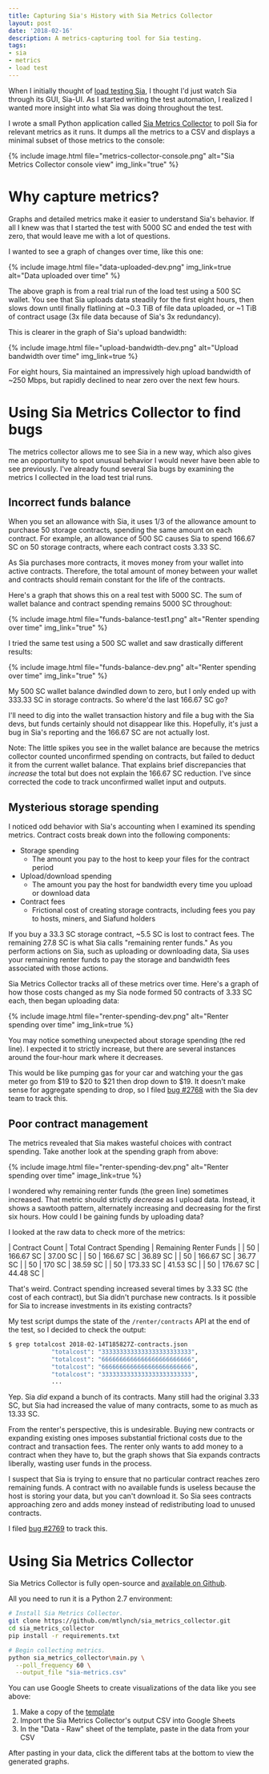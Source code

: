 ```yaml
---
title: Capturing Sia's History with Sia Metrics Collector
layout: post
date: '2018-02-16'
description: A metrics-capturing tool for Sia testing.
tags:
- sia
- metrics
- load test
---
```


When I initially thought of [load testing Sia](/sia-load-test-preview/), I thought I'd just watch Sia through its GUI, Sia-UI. As I started writing the test automation, I realized I wanted more insight into what Sia was doing throughout the test.

I wrote a small Python application called [Sia Metrics Collector](https://github.com/mtlynch/sia_metrics_collector) to poll Sia for relevant metrics as it runs. It dumps all the metrics to a CSV and displays a minimal subset of those metrics to the console:

{% include image.html file="metrics-collector-console.png" alt="Sia Metrics Collector console view" img_link="true" %}

# Why capture metrics?

Graphs and detailed metrics make it easier to understand Sia's behavior. If all I knew was that I started the test with 5000 SC and ended the test with zero, that would leave me with a lot of questions.

I wanted to see a graph of changes over time, like this one:

{% include image.html file="data-uploaded-dev.png" img_link=true alt="Data uploaded over time" %}

The above graph is from a real trial run of the load test using a 500 SC wallet. You see that Sia uploads data steadily for the first eight hours, then slows down until finally flatlining at ~0.3 TiB of file data uploaded, or ~1 TiB of contract usage (3x file data because of Sia's 3x redundancy).

This is clearer in  the graph of Sia's upload bandwidth:

{% include image.html file="upload-bandwidth-dev.png" alt="Upload bandwidth over time" img_link=true %}

For eight hours, Sia maintained an impressively high upload bandwidth of ~250 Mbps, but rapidly declined to near zero over the next few hours.

# Using Sia Metrics Collector to find bugs

The metrics collector allows me to see Sia in a new way, which also gives me an opportunity to spot unusual behavior I would never have been able to see previously. I've already found several Sia bugs by examining the metrics I collected in the load test trial runs.

## Incorrect funds balance

When you set an allowance with Sia, it uses 1/3 of the allowance amount to purchase 50 storage contracts, spending the same amount on each contract. For example, an allowance of 500 SC causes Sia to spend 166.67 SC on 50 storage contracts, where each contract costs 3.33 SC.

As Sia purchases more contracts, it moves money from your wallet into active contracts. Therefore, the total amount of money between your wallet and contracts should remain constant for the life of the contracts.

Here's a graph that shows this on a real test with 5000 SC. The sum of wallet balance and contract spending remains 5000 SC throughout:

{% include image.html file="funds-balance-test1.png" alt="Renter spending over time" img_link="true" %}

I tried the same test using a 500 SC wallet and saw drastically different results:

{% include image.html file="funds-balance-dev.png" alt="Renter spending over time" img_link="true" %}

My 500 SC wallet balance dwindled down to zero, but I only ended up with 333.33 SC in storage contracts. So where'd the last 166.67 SC go?

I'll need to dig into the wallet transaction history and file a bug with the Sia devs, but funds certainly should not disappear like this. Hopefully, it's just a bug in Sia's reporting and the 166.67 SC are not actually lost.

Note: The little spikes you see in the wallet balance are because the metrics collector counted unconfirmed spending on contracts, but failed to deduct it from the current wallet balance. That explains brief discrepancies that *increase* the total but does not explain the 166.67 SC reduction. I've since corrected the code to track unconfirmed wallet input and outputs.

## Mysterious storage spending

I noticed odd behavior with Sia's accounting when I examined its spending metrics. Contract costs break down into the following components:

* Storage spending
  * The amount you pay to the host to keep your files for the contract period
* Upload/download spending
  * The amount you pay the host for bandwidth every time you upload or download data
* Contract fees
  * Frictional cost of creating storage contracts, including fees you pay to hosts, miners, and Siafund holders

If you buy a 33.3 SC storage contract, ~5.5 SC is lost to contract fees. The remaining 27.8 SC is what Sia calls "remaining renter funds." As you perform actions on Sia, such as uploading or downloading data, Sia uses your remaining renter funds to pay the storage and bandwidth fees associated with those actions.

Sia Metrics Collector tracks all of these metrics over time. Here's a graph of how those costs changed as my Sia node formed 50 contracts of 3.33 SC each, then began uploading data:

{% include image.html file="renter-spending-dev.png" alt="Renter spending over time" img_link=true %}

You may notice something unexpected about storage spending (the red line). I expected it to strictly increase, but there are several instances around the four-hour mark where it decreases.

This would be like pumping gas for your car and watching your the gas meter go from $19 to $20 to $21 then drop down to $19. It doesn't make sense for aggregate spending to drop, so I filed [bug #2768](https://github.com/NebulousLabs/Sia/issues/2768) with the Sia dev team to track this.

## Poor contract management

The metrics revealed that Sia makes wasteful choices with contract spending. Take another look at the spending graph from above:

{% include image.html file="renter-spending-dev.png" alt="Renter spending over time" image_link=true %}

I wondered why remaining renter funds (the green line) sometimes increased. That metric should strictly *decrease* as I upload data. Instead, it shows a sawtooth pattern, alternately increasing and decreasing for the first six hours. How could I be gaining funds by uploading data?

I looked at the raw data to check more of the metrics:

| Contract Count | Total Contract Spending | Remaining Renter Funds |
| 50 | 166.67 SC | 37.00 SC |
| 50 | 166.67 SC | 36.89 SC |
| 50 | 166.67 SC | 36.77 SC |
| 50 | 170 SC | 38.59 SC |
| 50 | 173.33 SC | 41.53 SC |
| 50 | 176.67 SC | 44.48 SC |

That's weird. Contract spending increased several times by 3.33 SC (the cost of each contract), but Sia didn't purchase new contracts. Is it possible for Sia to increase investments in its existing contracts?

My test script dumps the state of the `/renter/contracts` API at the end of the test, so I decided to check the output:

```bash
$ grep totalcost 2018-02-14T185827Z-contracts.json
            "totalcost": "3333333333333333333333333",
            "totalcost": "6666666666666666666666666",
            "totalcost": "6666666666666666666666666",
            "totalcost": "3333333333333333333333333",
            ...
```

Yep. Sia *did* expand a bunch of its contracts. Many still had the original 3.33 SC, but Sia had increased the value of many contracts, some to as much as 13.33 SC.

From the renter's perspective, this is undesirable. Buying new contracts or expanding existing ones imposes substantial frictional costs due to the contract and transaction fees. The renter only wants to add money to a contract when they have to, but the graph shows that Sia expands contracts liberally, wasting user funds in the process.

I suspect that Sia is trying to ensure that no particular contract reaches zero remaining funds. A contract with no available funds is useless because the host is storing your data, but you can't download it. So Sia sees contracts approaching zero and adds money instead of redistributing load to unused contracts.

I filed [bug #2769](https://github.com/NebulousLabs/Sia/issues/2769) to track this.

# Using Sia Metrics Collector

Sia Metrics Collector is fully open-source and [available on Github](https://github.com/mtlynch/sia_metrics_collector).

All you need to run it is a Python 2.7 environment:

```bash
# Install Sia Metrics Collector.
git clone https://github.com/mtlynch/sia_metrics_collector.git
cd sia_metrics_collector
pip install -r requirements.txt

# Begin collecting metrics.
python sia_metrics_collector\main.py \
  --poll_frequency 60 \
  --output_file "sia-metrics.csv"
```

You can use Google Sheets to create visualizations of the data like you see above:

1. Make a copy of the [template](https://docs.google.com/spreadsheets/d/1NS4bAPl1oiFIqnIEBT7ieeWN-rx53Ruztg-1WRukQXQ/edit?usp=sharing)
1. Import the Sia Metrics Collector's output CSV into Google Sheets
1. In the "Data - Raw" sheet of the template, paste in the data from your CSV

After pasting in your data, click the different tabs at the bottom to view the generated graphs.
